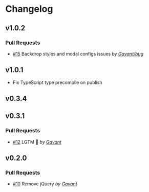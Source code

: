 # Changelog

## v1.0.2

### Pull Requests

-   [#15](https://github.com/Gavant/gavant-ember-modals/pull/15) Backdrop styles and modal configs issues _by [Gavant/bug](https://github.com/Gavant/bug)_

## v1.0.1

-   Fix TypeScript type precompile on publish

## v0.3.4

## v0.3.1

### Pull Requests

-   [#12](https://github.com/Gavant/gavant-ember-modals/pull/12) LGTM 🚀 _by [Gavant](https://github.com/Gavant)_

## v0.2.0

### Pull Requests

-   [#10](https://github.com/Gavant/gavant-ember-modals/pull/10) Remove jQuery _by [Gavant](https://github.com/Gavant)_

